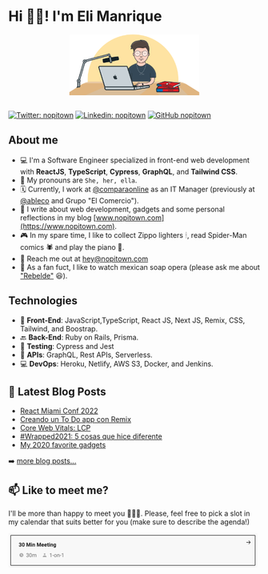 # Hi 👋🏻! I'm Eli Manrique

<div style="display: flex; justify-content: center">
  <img src="./assets/eli-illustration.png" width="260" />
</div>
&nbsp;

[![Twitter: nopitown](https://img.shields.io/twitter/follow/nopitown?style=social)](https://twitter.com/nopitown)
[![Linkedin: nopitown](https://img.shields.io/badge/-nopitown-blue?style=flat-square&logo=Linkedin&logoColor=white&link=https://www.linkedin.com/in/nopitown/)](https://www.linkedin.com/in/nopitown/)
[![GitHub nopitown](https://img.shields.io/github/followers/nopitown?label=follow&style=social)](https://github.com/nopitown)


## About me
- 💻 I'm a Software Engineer specialized in front-end web development with **ReactJS**, **TypeScript**, **Cypress**, **GraphQL**, and **Tailwind CSS**.
- 👤 My pronouns are `She, her, ella`.
- 🗓 Currently, I work at [@comparaonline](https://github.com/comparaonline) as an IT Manager (previously at [@ableco](https://github.com/ableco) and Grupo "El Comercio").
- 📝 I write about web development, gadgets and some personal reflections in my blog [www.nopitown.com](https://www.nopitown.com).
- 🎮 In my spare time, I like to collect Zippo lighters 🕯, read Spider-Man comics 🕷 and play the piano 🎹.
- 📧 Reach me out at hey@nopitown.com
- 🥸 As a fan fuct, I like to watch mexican soap opera (please ask me about ["Rebelde"](https://en.wikipedia.org/wiki/Rebelde) 😆).

## Technologies
- 🎨 **Front-End**: JavaScript,TypeScript, React JS, Next JS, Remix, CSS, Tailwind, and Boostrap.
- 🔙 **Back-End**: Ruby on Rails, Prisma.
- 🐞 **Testing**: Cypress and Jest
- 📡 **APIs**: GraphQL, Rest APIs, Serverless.
- 💻 **DevOps**: Heroku, Netlify, AWS S3, Docker, and Jenkins.

## 📕 Latest Blog Posts
<!-- BLOG-POST-LIST:START -->
- [React Miami Conf 2022](https://nopitown.com/react-miami-conf-2022/)
- [Creando un To Do app con Remix](https://nopitown.com/creando-un-to-do-app-con-remix/)
- [Core Web Vitals: LCP](https://nopitown.com/learnings-about-core-web-vitals-lcp/)
- [#Wrapped2021: 5 cosas que hice diferente](https://nopitown.com/wrapped-2021-5-cosas-que-hice-diferente/)
- [My 2020 favorite gadgets](https://nopitown.com/my-2020-favorite-gadgets/)
<!-- BLOG-POST-LIST:END -->

➡️ [more blog posts...](https://nopitown.com)

## 📫 Like to meet me?

I'll be more than happy to meet you 👋🏻😎. Please, feel free to pick a slot in my calendar that suits better for you (make sure to describe the agenda!) 

<a href="https://calendar.google.com/calendar/appointments/schedules/AcZssZ0r7x7VsrZxtwBE0UIly3KvIE6dXl7-v8g23_h0StHOnfirC8uBIoa4SiqIvci2kMcZIHYjPl_e" target="_blank"><img width="498" alt="meet_link" src="./assets/30-min-meeting.png"></a>

